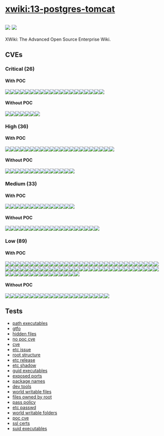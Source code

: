 # [xwiki:13-postgres-tomcat](https://hub.docker.com/_/xwiki?tab=tags)
![](https://img.shields.io/static/v1?label=tag&message=13-postgres-tomcat&color=blue)
![](https://img.shields.io/badge/Debian%20GNU/Linux%2011%20%20-blue)
---
<p>
XWiki: The Advanced Open Source Enterprise Wiki.
</p>

## CVEs
### Critical (26)
#### With POC
[![](https://img.shields.io/badge/🔗%20CVE--2021--22945-CRITICAL-red)](https://github.com/trickest/cve/blob/main/2021/CVE-2021-22945.md)[![](https://img.shields.io/badge/🔗%20CVE--2018--11307-CRITICAL-red)](https://github.com/trickest/cve/blob/main/2018/CVE-2018-11307.md)[![](https://img.shields.io/badge/🔗%20CVE--2019--17267-CRITICAL-red)](https://github.com/trickest/cve/blob/main/2019/CVE-2019-17267.md)[![](https://img.shields.io/badge/🔗%20CVE--2019--14893-CRITICAL-red)](https://github.com/trickest/cve/blob/main/2019/CVE-2019-14893.md)[![](https://img.shields.io/badge/🔗%20CVE--2019--16943-CRITICAL-red)](https://github.com/trickest/cve/blob/main/2019/CVE-2019-16943.md)[![](https://img.shields.io/badge/🔗%20CVE--2019--14540-CRITICAL-red)](https://github.com/trickest/cve/blob/main/2019/CVE-2019-14540.md)[![](https://img.shields.io/badge/🔗%20CVE--2019--16335-CRITICAL-red)](https://github.com/trickest/cve/blob/main/2019/CVE-2019-16335.md)[![](https://img.shields.io/badge/🔗%20CVE--2019--16942-CRITICAL-red)](https://github.com/trickest/cve/blob/main/2019/CVE-2019-16942.md)[![](https://img.shields.io/badge/🔗%20CVE--2019--17531-CRITICAL-red)](https://github.com/trickest/cve/blob/main/2019/CVE-2019-17531.md)[![](https://img.shields.io/badge/🔗%20CVE--2017--15095-CRITICAL-red)](https://github.com/trickest/cve/blob/main/2017/CVE-2017-15095.md)[![](https://img.shields.io/badge/🔗%20CVE--2018--14718-CRITICAL-red)](https://github.com/trickest/cve/blob/main/2018/CVE-2018-14718.md)[![](https://img.shields.io/badge/🔗%20CVE--2018--7489-CRITICAL-red)](https://github.com/trickest/cve/blob/main/2018/CVE-2018-7489.md)[![](https://img.shields.io/badge/🔗%20CVE--2019--20330-CRITICAL-red)](https://github.com/trickest/cve/blob/main/2019/CVE-2019-20330.md)[![](https://img.shields.io/badge/🔗%20CVE--2022--21724-CRITICAL-red)](https://github.com/trickest/cve/blob/main/2022/CVE-2022-21724.md)[![](https://img.shields.io/badge/🔗%20CVE--2022--29155-CRITICAL-red)](https://github.com/trickest/cve/blob/main/2022/CVE-2022-29155.md)[![](https://img.shields.io/badge/🔗%20CVE--2021--29921-CRITICAL-red)](https://github.com/trickest/cve/blob/main/2021/CVE-2021-29921.md)[![](https://img.shields.io/badge/🔗%20CVE--2021--27905-CRITICAL-red)](https://github.com/trickest/cve/blob/main/2021/CVE-2021-27905.md)[![](https://img.shields.io/badge/🔗%20CVE--2021--29943-CRITICAL-red)](https://github.com/trickest/cve/blob/main/2021/CVE-2021-29943.md)[![](https://img.shields.io/badge/🔗%20CVE--2019--8457-CRITICAL-red)](https://github.com/trickest/cve/blob/main/2019/CVE-2019-8457.md)[![](https://img.shields.io/badge/🔗%20CVE--2020--13955-CRITICAL-red)](https://github.com/trickest/cve/blob/main/2020/CVE-2020-13955.md)
#### Without POC
[![](https://img.shields.io/badge/%20CVE--2022--27404-CRITICAL-red)](https://github.com/trickest/cve/blob/main/2022/CVE-2022-27404.md)[![](https://img.shields.io/badge/%20CVE--2021--44548-CRITICAL-red)](https://github.com/trickest/cve/blob/main/2021/CVE-2021-44548.md)[![](https://img.shields.io/badge/%20CVE--2022--26612-CRITICAL-red)](https://github.com/trickest/cve/blob/main/2022/CVE-2022-26612.md)[![](https://img.shields.io/badge/%20CVE--2021--4048-CRITICAL-red)](https://github.com/trickest/cve/blob/main/2021/CVE-2021-4048.md)[![](https://img.shields.io/badge/%20CVE--2022--1292-CRITICAL-red)](https://github.com/trickest/cve/blob/main/2022/CVE-2022-1292.md)[![](https://img.shields.io/badge/%20CVE--2022--26520-CRITICAL-red)](https://github.com/trickest/cve/blob/main/2022/CVE-2022-26520.md)[![](https://img.shields.io/badge/%20CVE--2015--20107-CRITICAL-red)](https://github.com/trickest/cve/blob/main/2015/CVE-2015-20107.md)

### High (36)
#### With POC
[![](https://img.shields.io/badge/🔗%20CVE--2021--22946-HIGH-organge)](https://github.com/trickest/cve/blob/main/2021/CVE-2021-22946.md)[![](https://img.shields.io/badge/🔗%20CVE--2020--36518-HIGH-organge)](https://github.com/trickest/cve/blob/main/2020/CVE-2020-36518.md)[![](https://img.shields.io/badge/🔗%20CVE--2020--35490-HIGH-organge)](https://github.com/trickest/cve/blob/main/2020/CVE-2020-35490.md)[![](https://img.shields.io/badge/🔗%20CVE--2020--35491-HIGH-organge)](https://github.com/trickest/cve/blob/main/2020/CVE-2020-35491.md)[![](https://img.shields.io/badge/🔗%20CVE--2018--5968-HIGH-organge)](https://github.com/trickest/cve/blob/main/2018/CVE-2018-5968.md)[![](https://img.shields.io/badge/🔗%20CVE--2021--28165-HIGH-organge)](https://github.com/trickest/cve/blob/main/2021/CVE-2021-28165.md)[![](https://img.shields.io/badge/🔗%20CVE--2020--27216-HIGH-organge)](https://github.com/trickest/cve/blob/main/2020/CVE-2020-27216.md)[![](https://img.shields.io/badge/🔗%20CVE--2021--33560-HIGH-organge)](https://github.com/trickest/cve/blob/main/2021/CVE-2021-33560.md)[![](https://img.shields.io/badge/🔗%20CVE--2020--16156-HIGH-organge)](https://github.com/trickest/cve/blob/main/2020/CVE-2020-16156.md)[![](https://img.shields.io/badge/🔗%20CVE--2022--0391-HIGH-organge)](https://github.com/trickest/cve/blob/main/2022/CVE-2022-0391.md)[![](https://img.shields.io/badge/🔗%20CVE--2021--3737-HIGH-organge)](https://github.com/trickest/cve/blob/main/2021/CVE-2021-3737.md)[![](https://img.shields.io/badge/🔗%20CVE--2021--29262-HIGH-organge)](https://github.com/trickest/cve/blob/main/2021/CVE-2021-29262.md)[![](https://img.shields.io/badge/🔗%20CVE--2021--39153-HIGH-organge)](https://github.com/trickest/cve/blob/main/2021/CVE-2021-39153.md)[![](https://img.shields.io/badge/🔗%20CVE--2021--39151-HIGH-organge)](https://github.com/trickest/cve/blob/main/2021/CVE-2021-39151.md)[![](https://img.shields.io/badge/🔗%20CVE--2021--39147-HIGH-organge)](https://github.com/trickest/cve/blob/main/2021/CVE-2021-39147.md)[![](https://img.shields.io/badge/🔗%20CVE--2021--39148-HIGH-organge)](https://github.com/trickest/cve/blob/main/2021/CVE-2021-39148.md)[![](https://img.shields.io/badge/🔗%20CVE--2021--39141-HIGH-organge)](https://github.com/trickest/cve/blob/main/2021/CVE-2021-39141.md)[![](https://img.shields.io/badge/🔗%20CVE--2021--39154-HIGH-organge)](https://github.com/trickest/cve/blob/main/2021/CVE-2021-39154.md)[![](https://img.shields.io/badge/🔗%20CVE--2021--39144-HIGH-organge)](https://github.com/trickest/cve/blob/main/2021/CVE-2021-39144.md)[![](https://img.shields.io/badge/🔗%20CVE--2021--43859-HIGH-organge)](https://github.com/trickest/cve/blob/main/2021/CVE-2021-43859.md)[![](https://img.shields.io/badge/🔗%20CVE--2021--39150-HIGH-organge)](https://github.com/trickest/cve/blob/main/2021/CVE-2021-39150.md)[![](https://img.shields.io/badge/🔗%20CVE--2021--39152-HIGH-organge)](https://github.com/trickest/cve/blob/main/2021/CVE-2021-39152.md)
#### Without POC
[![](https://img.shields.io/badge/%20CVE--2022--27405-HIGH-organge)](https://github.com/trickest/cve/blob/main/2022/CVE-2022-27405.md)[![](https://img.shields.io/badge/%20CVE--2022--27406-HIGH-organge)](https://github.com/trickest/cve/blob/main/2022/CVE-2022-27406.md)[![](https://img.shields.io/badge/%20CVE--2022--1304-HIGH-organge)](https://github.com/trickest/cve/blob/main/2022/CVE-2022-1304.md)[![](https://img.shields.io/badge/%20CVE--2021--3999-HIGH-organge)](https://github.com/trickest/cve/blob/main/2021/CVE-2021-3999.md)[![](https://img.shields.io/badge/%20CVE--2020--9492-HIGH-organge)](https://github.com/trickest/cve/blob/main/2020/CVE-2020-9492.md)[![](https://img.shields.io/badge/%20CVE--2021--25636-HIGH-organge)](https://github.com/trickest/cve/blob/main/2021/CVE-2021-25636.md)[![](https://img.shields.io/badge/%20CVE--2022--29458-HIGH-organge)](https://github.com/trickest/cve/blob/main/2022/CVE-2022-29458.md)[![](https://img.shields.io/badge/%20CVE--2021--3575-HIGH-organge)](https://github.com/trickest/cve/blob/main/2021/CVE-2021-3575.md)[![](https://img.shields.io/badge/%20CVE--2022--1586-HIGH-organge)](https://github.com/trickest/cve/blob/main/2022/CVE-2022-1586.md)[![](https://img.shields.io/badge/%20CVE--2022--1587-HIGH-organge)](https://github.com/trickest/cve/blob/main/2022/CVE-2022-1587.md)[![](https://img.shields.io/badge/%20CVE--2021--39139-HIGH-organge)](https://github.com/trickest/cve/blob/main/2021/CVE-2021-39139.md)[![](https://img.shields.io/badge/%20CVE--2021--39149-HIGH-organge)](https://github.com/trickest/cve/blob/main/2021/CVE-2021-39149.md)[![](https://img.shields.io/badge/%20CVE--2021--39145-HIGH-organge)](https://github.com/trickest/cve/blob/main/2021/CVE-2021-39145.md)[![](https://img.shields.io/badge/%20CVE--2021--39146-HIGH-organge)](https://github.com/trickest/cve/blob/main/2021/CVE-2021-39146.md)

### Medium (33)
#### With POC
[![](https://img.shields.io/badge/🔗%20CVE--2020--13955-MEDIUM-yellow)](https://github.com/trickest/cve/blob/main/2020/CVE-2020-13955.md)[![](https://img.shields.io/badge/🔗%20CVE--2021--22947-MEDIUM-yellow)](https://github.com/trickest/cve/blob/main/2021/CVE-2021-22947.md)[![](https://img.shields.io/badge/🔗%20CVE--2018--1000873-MEDIUM-yellow)](https://github.com/trickest/cve/blob/main/2018/CVE-2018-1000873.md)[![](https://img.shields.io/badge/🔗%20CVE--2020--27223-MEDIUM-yellow)](https://github.com/trickest/cve/blob/main/2020/CVE-2020-27223.md)[![](https://img.shields.io/badge/🔗%20CVE--2022--24614-MEDIUM-yellow)](https://github.com/trickest/cve/blob/main/2022/CVE-2022-24614.md)[![](https://img.shields.io/badge/🔗%20CVE--2022--24613-MEDIUM-yellow)](https://github.com/trickest/cve/blob/main/2022/CVE-2022-24613.md)[![](https://img.shields.io/badge/🔗%20CVE--2021--29338-MEDIUM-yellow)](https://github.com/trickest/cve/blob/main/2021/CVE-2021-29338.md)[![](https://img.shields.io/badge/🔗%20CVE--2022--26336-MEDIUM-yellow)](https://github.com/trickest/cve/blob/main/2022/CVE-2022-26336.md)[![](https://img.shields.io/badge/🔗%20CVE--2021--3426-MEDIUM-yellow)](https://github.com/trickest/cve/blob/main/2021/CVE-2021-3426.md)[![](https://img.shields.io/badge/🔗%20CVE--2021--3733-MEDIUM-yellow)](https://github.com/trickest/cve/blob/main/2021/CVE-2021-3733.md)[![](https://img.shields.io/badge/🔗%20CVE--2022--1210-MEDIUM-yellow)](https://github.com/trickest/cve/blob/main/2022/CVE-2022-1210.md)[![](https://img.shields.io/badge/🔗%20CVE--2022--0529-MEDIUM-yellow)](https://github.com/trickest/cve/blob/main/2022/CVE-2022-0529.md)[![](https://img.shields.io/badge/🔗%20CVE--2022--0530-MEDIUM-yellow)](https://github.com/trickest/cve/blob/main/2022/CVE-2022-0530.md)[![](https://img.shields.io/badge/🔗%20CVE--2021--31879-MEDIUM-yellow)](https://github.com/trickest/cve/blob/main/2021/CVE-2021-31879.md)
#### Without POC
[![](https://img.shields.io/badge/%20CVE--2021--4209-MEDIUM-yellow)](https://github.com/trickest/cve/blob/main/2021/CVE-2021-4209.md)[![](https://img.shields.io/badge/%20CVE--2021--3468-MEDIUM-yellow)](https://github.com/trickest/cve/blob/main/2021/CVE-2021-3468.md)[![](https://img.shields.io/badge/%20CVE--2021--3502-MEDIUM-yellow)](https://github.com/trickest/cve/blob/main/2021/CVE-2021-3502.md)[![](https://img.shields.io/badge/%20CVE--2022--27781-MEDIUM-yellow)](https://github.com/trickest/cve/blob/main/2022/CVE-2022-27781.md)[![](https://img.shields.io/badge/%20CVE--2022--22576-MEDIUM-yellow)](https://github.com/trickest/cve/blob/main/2022/CVE-2022-22576.md)[![](https://img.shields.io/badge/%20CVE--2022--27782-MEDIUM-yellow)](https://github.com/trickest/cve/blob/main/2022/CVE-2022-27782.md)[![](https://img.shields.io/badge/%20CVE--2022--27776-MEDIUM-yellow)](https://github.com/trickest/cve/blob/main/2022/CVE-2022-27776.md)[![](https://img.shields.io/badge/%20CVE--2022--27774-MEDIUM-yellow)](https://github.com/trickest/cve/blob/main/2022/CVE-2022-27774.md)[![](https://img.shields.io/badge/%20CVE--2022--1354-MEDIUM-yellow)](https://github.com/trickest/cve/blob/main/2022/CVE-2022-1354.md)[![](https://img.shields.io/badge/%20CVE--2022--1622-MEDIUM-yellow)](https://github.com/trickest/cve/blob/main/2022/CVE-2022-1622.md)[![](https://img.shields.io/badge/%20CVE--2022--1623-MEDIUM-yellow)](https://github.com/trickest/cve/blob/main/2022/CVE-2022-1623.md)[![](https://img.shields.io/badge/%20CVE--2022--1355-MEDIUM-yellow)](https://github.com/trickest/cve/blob/main/2022/CVE-2022-1355.md)[![](https://img.shields.io/badge/%20CVE--2022--29824-MEDIUM-yellow)](https://github.com/trickest/cve/blob/main/2022/CVE-2022-29824.md)[![](https://img.shields.io/badge/%20CVE--2022--1122-MEDIUM-yellow)](https://github.com/trickest/cve/blob/main/2022/CVE-2022-1122.md)[![](https://img.shields.io/badge/%20CVE--2022--27337-MEDIUM-yellow)](https://github.com/trickest/cve/blob/main/2022/CVE-2022-27337.md)[![](https://img.shields.io/badge/%20CVE--2021--4189-MEDIUM-yellow)](https://github.com/trickest/cve/blob/main/2021/CVE-2021-4189.md)[![](https://img.shields.io/badge/%20CVE--2021--45346-MEDIUM-yellow)](https://github.com/trickest/cve/blob/main/2021/CVE-2021-45346.md)[![](https://img.shields.io/badge/%20CVE--2022--23437-MEDIUM-yellow)](https://github.com/trickest/cve/blob/main/2022/CVE-2022-23437.md)[![](https://img.shields.io/badge/%20CVE--2021--39140-MEDIUM-yellow)](https://github.com/trickest/cve/blob/main/2021/CVE-2021-39140.md)

### Low (89)
#### With POC
[![](https://img.shields.io/badge/🔗%20CVE--2016--9114-LOW-blue)](https://github.com/trickest/cve/blob/main/2016/CVE-2016-9114.md)[![](https://img.shields.io/badge/🔗%20CVE--2016--9115-LOW-blue)](https://github.com/trickest/cve/blob/main/2016/CVE-2016-9115.md)[![](https://img.shields.io/badge/🔗%20CVE--2016--9116-LOW-blue)](https://github.com/trickest/cve/blob/main/2016/CVE-2016-9116.md)[![](https://img.shields.io/badge/🔗%20CVE--2016--9117-LOW-blue)](https://github.com/trickest/cve/blob/main/2016/CVE-2016-9117.md)[![](https://img.shields.io/badge/🔗%20CVE--2016--9113-LOW-blue)](https://github.com/trickest/cve/blob/main/2016/CVE-2016-9113.md)[![](https://img.shields.io/badge/🔗%20CVE--2007--6755-LOW-blue)](https://github.com/trickest/cve/blob/main/2007/CVE-2007-6755.md)[![](https://img.shields.io/badge/🔗%20CVE--2011--3389-LOW-blue)](https://github.com/trickest/cve/blob/main/2011/CVE-2011-3389.md)[![](https://img.shields.io/badge/🔗%20CVE--2017--7475-LOW-blue)](https://github.com/trickest/cve/blob/main/2017/CVE-2017-7475.md)[![](https://img.shields.io/badge/🔗%20CVE--2018--18064-LOW-blue)](https://github.com/trickest/cve/blob/main/2018/CVE-2018-18064.md)[![](https://img.shields.io/badge/🔗%20CVE--2019--6461-LOW-blue)](https://github.com/trickest/cve/blob/main/2019/CVE-2019-6461.md)[![](https://img.shields.io/badge/🔗%20CVE--2019--6462-LOW-blue)](https://github.com/trickest/cve/blob/main/2019/CVE-2019-6462.md)[![](https://img.shields.io/badge/🔗%20CVE--2016--2781-LOW-blue)](https://github.com/trickest/cve/blob/main/2016/CVE-2016-2781.md)[![](https://img.shields.io/badge/🔗%20CVE--2017--18018-LOW-blue)](https://github.com/trickest/cve/blob/main/2017/CVE-2017-18018.md)[![](https://img.shields.io/badge/🔗%20CVE--2021--22924-LOW-blue)](https://github.com/trickest/cve/blob/main/2021/CVE-2021-22924.md)[![](https://img.shields.io/badge/🔗%20CVE--2021--22922-LOW-blue)](https://github.com/trickest/cve/blob/main/2021/CVE-2021-22922.md)[![](https://img.shields.io/badge/🔗%20CVE--2021--22923-LOW-blue)](https://github.com/trickest/cve/blob/main/2021/CVE-2021-22923.md)[![](https://img.shields.io/badge/🔗%20CVE--2021--22898-LOW-blue)](https://github.com/trickest/cve/blob/main/2021/CVE-2021-22898.md)[![](https://img.shields.io/badge/🔗%20CVE--2013--0340-LOW-blue)](https://github.com/trickest/cve/blob/main/2013/CVE-2013-0340.md)[![](https://img.shields.io/badge/🔗%20CVE--2019--1010024-LOW-blue)](https://github.com/trickest/cve/blob/main/2019/CVE-2019-1010024.md)[![](https://img.shields.io/badge/🔗%20CVE--2010--4756-LOW-blue)](https://github.com/trickest/cve/blob/main/2010/CVE-2010-4756.md)[![](https://img.shields.io/badge/🔗%20CVE--2019--1010025-LOW-blue)](https://github.com/trickest/cve/blob/main/2019/CVE-2019-1010025.md)[![](https://img.shields.io/badge/🔗%20CVE--2019--1010023-LOW-blue)](https://github.com/trickest/cve/blob/main/2019/CVE-2019-1010023.md)[![](https://img.shields.io/badge/🔗%20CVE--2019--1010022-LOW-blue)](https://github.com/trickest/cve/blob/main/2019/CVE-2019-1010022.md)[![](https://img.shields.io/badge/🔗%20CVE--2018--20796-LOW-blue)](https://github.com/trickest/cve/blob/main/2018/CVE-2018-20796.md)[![](https://img.shields.io/badge/🔗%20CVE--2019--9192-LOW-blue)](https://github.com/trickest/cve/blob/main/2019/CVE-2019-9192.md)[![](https://img.shields.io/badge/🔗%20CVE--2021--28163-LOW-blue)](https://github.com/trickest/cve/blob/main/2021/CVE-2021-28163.md)[![](https://img.shields.io/badge/🔗%20CVE--2018--5709-LOW-blue)](https://github.com/trickest/cve/blob/main/2018/CVE-2018-5709.md)[![](https://img.shields.io/badge/🔗%20CVE--2018--6829-LOW-blue)](https://github.com/trickest/cve/blob/main/2018/CVE-2018-6829.md)[![](https://img.shields.io/badge/🔗%20CVE--2019--6129-LOW-blue)](https://github.com/trickest/cve/blob/main/2019/CVE-2019-6129.md)[![](https://img.shields.io/badge/🔗%20CVE--2018--10583-LOW-blue)](https://github.com/trickest/cve/blob/main/2018/CVE-2018-10583.md)[![](https://img.shields.io/badge/🔗%20CVE--2021--36087-LOW-blue)](https://github.com/trickest/cve/blob/main/2021/CVE-2021-36087.md)[![](https://img.shields.io/badge/🔗%20CVE--2021--36084-LOW-blue)](https://github.com/trickest/cve/blob/main/2021/CVE-2021-36084.md)[![](https://img.shields.io/badge/🔗%20CVE--2021--36085-LOW-blue)](https://github.com/trickest/cve/blob/main/2021/CVE-2021-36085.md)[![](https://img.shields.io/badge/🔗%20CVE--2021--36086-LOW-blue)](https://github.com/trickest/cve/blob/main/2021/CVE-2021-36086.md)[![](https://img.shields.io/badge/🔗%20CVE--2017--9117-LOW-blue)](https://github.com/trickest/cve/blob/main/2017/CVE-2017-9117.md)[![](https://img.shields.io/badge/🔗%20CVE--2017--5563-LOW-blue)](https://github.com/trickest/cve/blob/main/2017/CVE-2017-5563.md)[![](https://img.shields.io/badge/🔗%20CVE--2017--16232-LOW-blue)](https://github.com/trickest/cve/blob/main/2017/CVE-2017-16232.md)[![](https://img.shields.io/badge/🔗%20CVE--2018--10126-LOW-blue)](https://github.com/trickest/cve/blob/main/2018/CVE-2018-10126.md)[![](https://img.shields.io/badge/🔗%20CVE--2014--8130-LOW-blue)](https://github.com/trickest/cve/blob/main/2014/CVE-2014-8130.md)[![](https://img.shields.io/badge/🔗%20CVE--2017--9937-LOW-blue)](https://github.com/trickest/cve/blob/main/2017/CVE-2017-9937.md)[![](https://img.shields.io/badge/🔗%20CVE--2016--9085-LOW-blue)](https://github.com/trickest/cve/blob/main/2016/CVE-2016-9085.md)[![](https://img.shields.io/badge/🔗%20CVE--2021--39537-LOW-blue)](https://github.com/trickest/cve/blob/main/2021/CVE-2021-39537.md)[![](https://img.shields.io/badge/🔗%20CVE--2017--11697-LOW-blue)](https://github.com/trickest/cve/blob/main/2017/CVE-2017-11697.md)[![](https://img.shields.io/badge/🔗%20CVE--2017--11698-LOW-blue)](https://github.com/trickest/cve/blob/main/2017/CVE-2017-11698.md)[![](https://img.shields.io/badge/🔗%20CVE--2017--11696-LOW-blue)](https://github.com/trickest/cve/blob/main/2017/CVE-2017-11696.md)[![](https://img.shields.io/badge/🔗%20CVE--2017--11695-LOW-blue)](https://github.com/trickest/cve/blob/main/2017/CVE-2017-11695.md)[![](https://img.shields.io/badge/🔗%20CVE--2016--9581-LOW-blue)](https://github.com/trickest/cve/blob/main/2016/CVE-2016-9581.md)[![](https://img.shields.io/badge/🔗%20CVE--2016--9580-LOW-blue)](https://github.com/trickest/cve/blob/main/2016/CVE-2016-9580.md)[![](https://img.shields.io/badge/🔗%20CVE--2016--10506-LOW-blue)](https://github.com/trickest/cve/blob/main/2016/CVE-2016-10506.md)[![](https://img.shields.io/badge/🔗%20CVE--2019--6988-LOW-blue)](https://github.com/trickest/cve/blob/main/2019/CVE-2019-6988.md)[![](https://img.shields.io/badge/🔗%20CVE--2016--10505-LOW-blue)](https://github.com/trickest/cve/blob/main/2016/CVE-2016-10505.md)[![](https://img.shields.io/badge/🔗%20CVE--2017--17479-LOW-blue)](https://github.com/trickest/cve/blob/main/2017/CVE-2017-17479.md)[![](https://img.shields.io/badge/🔗%20CVE--2018--20846-LOW-blue)](https://github.com/trickest/cve/blob/main/2018/CVE-2018-20846.md)[![](https://img.shields.io/badge/🔗%20CVE--2020--15719-LOW-blue)](https://github.com/trickest/cve/blob/main/2020/CVE-2020-15719.md)[![](https://img.shields.io/badge/🔗%20CVE--2017--14159-LOW-blue)](https://github.com/trickest/cve/blob/main/2017/CVE-2017-14159.md)[![](https://img.shields.io/badge/🔗%20CVE--2017--17740-LOW-blue)](https://github.com/trickest/cve/blob/main/2017/CVE-2017-17740.md)[![](https://img.shields.io/badge/🔗%20CVE--2015--3276-LOW-blue)](https://github.com/trickest/cve/blob/main/2015/CVE-2015-3276.md)[![](https://img.shields.io/badge/🔗%20CVE--2010--0928-LOW-blue)](https://github.com/trickest/cve/blob/main/2010/CVE-2010-0928.md)[![](https://img.shields.io/badge/🔗%20CVE--2019--20838-LOW-blue)](https://github.com/trickest/cve/blob/main/2019/CVE-2019-20838.md)[![](https://img.shields.io/badge/🔗%20CVE--2017--11164-LOW-blue)](https://github.com/trickest/cve/blob/main/2017/CVE-2017-11164.md)[![](https://img.shields.io/badge/🔗%20CVE--2017--16231-LOW-blue)](https://github.com/trickest/cve/blob/main/2017/CVE-2017-16231.md)[![](https://img.shields.io/badge/🔗%20CVE--2017--7245-LOW-blue)](https://github.com/trickest/cve/blob/main/2017/CVE-2017-7245.md)[![](https://img.shields.io/badge/🔗%20CVE--2017--7246-LOW-blue)](https://github.com/trickest/cve/blob/main/2017/CVE-2017-7246.md)[![](https://img.shields.io/badge/🔗%20CVE--2011--4116-LOW-blue)](https://github.com/trickest/cve/blob/main/2011/CVE-2011-4116.md)[![](https://img.shields.io/badge/🔗%20CVE--2013--4472-LOW-blue)](https://github.com/trickest/cve/blob/main/2013/CVE-2013-4472.md)[![](https://img.shields.io/badge/🔗%20CVE--2017--2820-LOW-blue)](https://github.com/trickest/cve/blob/main/2017/CVE-2017-2820.md)[![](https://img.shields.io/badge/🔗%20CVE--2017--9083-LOW-blue)](https://github.com/trickest/cve/blob/main/2017/CVE-2017-9083.md)[![](https://img.shields.io/badge/🔗%20CVE--2019--9543-LOW-blue)](https://github.com/trickest/cve/blob/main/2019/CVE-2019-9543.md)[![](https://img.shields.io/badge/🔗%20CVE--2019--9545-LOW-blue)](https://github.com/trickest/cve/blob/main/2019/CVE-2019-9545.md)[![](https://img.shields.io/badge/🔗%20CVE--2020--27619-LOW-blue)](https://github.com/trickest/cve/blob/main/2020/CVE-2020-27619.md)[![](https://img.shields.io/badge/🔗%20CVE--2013--4235-LOW-blue)](https://github.com/trickest/cve/blob/main/2013/CVE-2013-4235.md)[![](https://img.shields.io/badge/🔗%20CVE--2019--19882-LOW-blue)](https://github.com/trickest/cve/blob/main/2019/CVE-2019-19882.md)[![](https://img.shields.io/badge/🔗%20CVE--2020--13529-LOW-blue)](https://github.com/trickest/cve/blob/main/2020/CVE-2020-13529.md)[![](https://img.shields.io/badge/🔗%20CVE--2013--4392-LOW-blue)](https://github.com/trickest/cve/blob/main/2013/CVE-2013-4392.md)[![](https://img.shields.io/badge/🔗%20CVE--2005--2541-LOW-blue)](https://github.com/trickest/cve/blob/main/2005/CVE-2005-2541.md)[![](https://img.shields.io/badge/🔗%20CVE--2022--0563-LOW-blue)](https://github.com/trickest/cve/blob/main/2022/CVE-2022-0563.md)[![](https://img.shields.io/badge/🔗%20CVE--2021--29338-LOW-blue)](https://github.com/trickest/cve/blob/main/2021/CVE-2021-29338.md)
#### Without POC
[![](https://img.shields.io/badge/%20CVE--2022--27404-LOW-blue)](https://github.com/trickest/cve/blob/main/2022/CVE-2022-27404.md)[![](https://img.shields.io/badge/%20CVE--2022--1292-LOW-blue)](https://github.com/trickest/cve/blob/main/2022/CVE-2022-1292.md)[![](https://img.shields.io/badge/%20CVE--2021--3999-LOW-blue)](https://github.com/trickest/cve/blob/main/2021/CVE-2021-3999.md)[![](https://img.shields.io/badge/%20CVE--2021--3575-LOW-blue)](https://github.com/trickest/cve/blob/main/2021/CVE-2021-3575.md)[![](https://img.shields.io/badge/%20CVE--2012--5639-LOW-blue)](https://github.com/trickest/cve/blob/main/2012/CVE-2012-5639.md)[![](https://img.shields.io/badge/%20CVE--2014--8166-LOW-blue)](https://github.com/trickest/cve/blob/main/2014/CVE-2014-8166.md)[![](https://img.shields.io/badge/%20CVE--2022--27775-LOW-blue)](https://github.com/trickest/cve/blob/main/2022/CVE-2022-27775.md)[![](https://img.shields.io/badge/%20CVE--2012--0039-LOW-blue)](https://github.com/trickest/cve/blob/main/2012/CVE-2012-0039.md)[![](https://img.shields.io/badge/%20CVE--2021--4214-LOW-blue)](https://github.com/trickest/cve/blob/main/2021/CVE-2021-4214.md)[![](https://img.shields.io/badge/%20CVE--2017--17973-LOW-blue)](https://github.com/trickest/cve/blob/main/2017/CVE-2017-17973.md)[![](https://img.shields.io/badge/%20CVE--2015--9019-LOW-blue)](https://github.com/trickest/cve/blob/main/2015/CVE-2015-9019.md)[![](https://img.shields.io/badge/%20CVE--2018--16376-LOW-blue)](https://github.com/trickest/cve/blob/main/2018/CVE-2018-16376.md)[![](https://img.shields.io/badge/%20CVE--2018--16375-LOW-blue)](https://github.com/trickest/cve/blob/main/2018/CVE-2018-16375.md)[![](https://img.shields.io/badge/%20CVE--2017--2814-LOW-blue)](https://github.com/trickest/cve/blob/main/2017/CVE-2017-2814.md)[![](https://img.shields.io/badge/%20CVE--2017--2818-LOW-blue)](https://github.com/trickest/cve/blob/main/2017/CVE-2017-2818.md)[![](https://img.shields.io/badge/%20CVE--2004--0971-LOW-blue)](https://github.com/trickest/cve/blob/main/2004/CVE-2004-0971.md)[![](https://img.shields.io/badge/%20CVE--2021--4217-LOW-blue)](https://github.com/trickest/cve/blob/main/2021/CVE-2021-4217.md)[![](https://img.shields.io/badge/%20CVE--2022--1354-LOW-blue)](https://github.com/trickest/cve/blob/main/2022/CVE-2022-1354.md)[![](https://img.shields.io/badge/%20CVE--2022--1355-LOW-blue)](https://github.com/trickest/cve/blob/main/2022/CVE-2022-1355.md)[![](https://img.shields.io/badge/%20CVE--2022--29824-LOW-blue)](https://github.com/trickest/cve/blob/main/2022/CVE-2022-29824.md)[![](https://img.shields.io/badge/%20CVE--2021--45346-LOW-blue)](https://github.com/trickest/cve/blob/main/2021/CVE-2021-45346.md)

## Tests
* [path executables](reports/path-executables.txt)
* [gtfo](reports/gtfo.txt)
* [hidden files](reports/hidden-files.txt)
* [no poc cve](reports/no-poc-cve.txt)
* [cve](reports/cve.txt)
* [etc issue](reports/etc-issue.txt)
* [root structure](reports/root-structure.txt)
* [etc release](reports/etc-release.txt)
* [etc shadow](reports/etc-shadow.txt)
* [guid executables](reports/guid-executables.txt)
* [exposed ports](reports/exposed-ports.txt)
* [package names](reports/package-names.txt)
* [dev tools](reports/dev-tools.txt)
* [world writable files](reports/world-writable-files.txt)
* [files owned by root](reports/files-owned-by-root.txt)
* [pass policy](reports/pass-policy.txt)
* [etc passwd](reports/etc-passwd.txt)
* [world writable folders](reports/world-writable-folders.txt)
* [poc cve](reports/poc-cve.txt)
* [ssl certs](reports/ssl-certs.txt)
* [suid executables](reports/suid-executables.txt)
